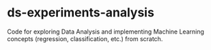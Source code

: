# ds-experiments-analysis
Code for exploring Data Analysis and implementing Machine Learning concepts (regression, classification, etc.) from scratch.
